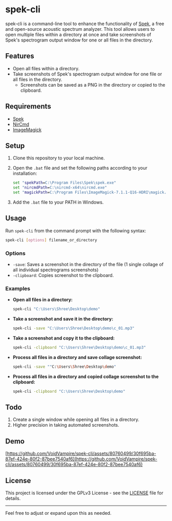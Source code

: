 # spek-cli

spek-cli is a command-line tool to enhance the functionality of [Spek](https://www.spek.cc/), a free and open-source acoustic spectrum analyzer. This tool allows users to open multiple files within a directory at once and take screenshots of Spek's spectrogram output window for one or all files in the directory.

## Features

- Open all files within a directory.
- Take screenshots of Spek's spectrogram output window for one file or all files in the directory.
  - Screenshots can be saved as a PNG in the directory or copied to the clipboard.

## Requirements

- [Spek](https://www.spek.cc/)
- [NirCmd](https://www.nirsoft.net/utils/nircmd.html)
- [ImageMagick](https://imagemagick.org/)

## Setup

1. Clone this repository to your local machine.

2. Open the `.bat` file and set the following paths according to your installation:

    ```bat
    set "spekPath=C:\Program Files\Spek\spek.exe"
    set "nircmdPath=C:\nircmd-x64\nircmd.exe"
    set "magickPath=C:\Program Files\ImageMagick-7.1.1-Q16-HDRI\magick.exe"
    ```

3. Add the `.bat` file to your PATH in Windows.

## Usage

Run `spek-cli` from the command prompt with the following syntax:

```sh
spek-cli [options] filename_or_directory
```

### Options

- `-save`: Saves a screenshot in the directory of the file (1 single collage of all individual spectrograms screenshots)
- `-clipboard`: Copies screenshot to the clipboard. 

### Examples

- **Open all files in a directory:**

    ```sh
    spek-cli "C:\Users\Shree\Desktop\demo"
    ```

- **Take a screenshot and save it in the directory:**

    ```sh
    spek-cli -save "C:\Users\Shree\Desktop\demo\c_01.mp3"
    ```

- **Take a screenshot and copy it to the clipboard:**

    ```sh
    spek-cli -clipboard "C:\Users\Shree\Desktop\demo\c_01.mp3"
    ```

- **Process all files in a directory and save collage screenshot:**

    ```sh
    spek-cli -save ""C:\Users\Shree\Desktop\demo"
    ```

- **Process all files in a directory and copied collage screenshot to the clipboard:**

    ```sh
    spek-cli -clipboard "C:\Users\Shree\Desktop\demo"
    ```

## Todo

1. Create a single window while opening all files in a directory.
2. Higher precision in taking automated screenshots.

## Demo
[https://github.com/VoidVampire/spek-cli/assets/80760499/30f695ba-87ef-424e-80f2-87bee7540af6](https://github.com/VoidVampire/spek-cli/assets/80760499/30f695ba-87ef-424e-80f2-87bee7540af6)

## License

This project is licensed under the GPLv3 License - see the [LICENSE](LICENSE) file for details.

---

Feel free to adjust or expand upon this as needed.
